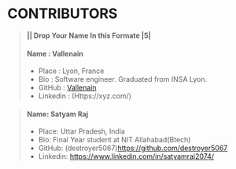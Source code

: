 # CONTRIBUTORS

> **|| Drop Your Name In this Formate |5|**
>#### Name : Vallenain
> - Place : Lyon, France
> - Bio : Software engineer. Graduated from INSA Lyon.
> - GitHub : [Vallenain](https://github.com/Vallenain)
> - Linkedin : (Https://xyz.com/)


>#### Name: Satyam Raj
> - Place: Uttar Pradesh, India
> - Bio: Final Year student at NIT Allahabad(Btech)
> - GitHub: (destroyer5067)https://github.com/destroyer5067
> - Linkedin: https://www.linkedin.com/in/satyamraj2074/
